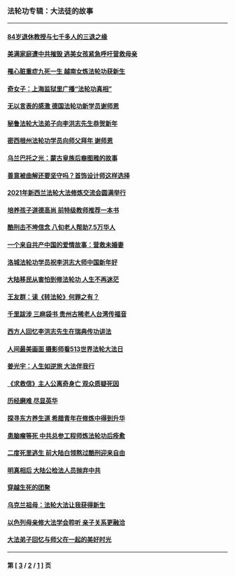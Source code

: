 ### 法轮功专辑：大法徒的故事
---
#### [84岁退休教授与七千多人的三退之缘](../../pages/nf1147481/n13796650.md?12230430) 
#### [美满家庭遭中共摧毁 逃美女孩紧急呼吁营救母亲](../../pages/nf1147481/n13792859.md?12230430) 
#### [罹心脏重症九死一生 越南女炼法轮功获新生](../../pages/nf1147481/n13732766.md?12230430) 
#### [奇女子：上海监狱里广播“法轮功真相”](../../pages/nf1147481/n13726443.md?12230430) 
#### [无以言表的感激 德国法轮功新学员谢师恩](../../pages/nf1147481/n13543790.md?12230430) 
#### [秘鲁法轮大法弟子向李洪志先生恭贺新年](../../pages/nf1147481/n13540182.md?12230430) 
#### [密西根州法轮功学员向师父拜年 谢师恩](../../pages/nf1147481/n13538183.md?12230430) 
#### [乌兰巴托之光：蒙古皇族后裔图雅的故事](../../pages/nf1147481/n13155759.md?12230430) 
#### [善意被曲解还要坚守吗？首饰设计师这样选择](../../pages/nf1147481/n13077575.md?12230430) 
#### [2021年新西兰法轮大法修炼交流会圆满举行](../../pages/nf1147481/n13033149.md?12230430) 
#### [培养孩子道德高尚 前特级教师推荐一本书](../../pages/nf1147481/n12938640.md?12230430) 
#### [酷刑击不垮信念 八旬老人帮助7.5万华人](../../pages/nf1147481/n12880712.md?12230430) 
#### [一个来自共产中国的爱情故事：营救未婚妻](../../pages/nf1147481/n12778386.md?12230430) 
#### [洛城法轮功学员祝李洪志大师中国新年好](../../pages/nf1147481/n12724685.md?12230430) 
#### [大陆移民从害怕到修法轮功 人生不再迷茫](../../pages/nf1147481/n12414325.md?12230430) 
#### [王友群：读《转法轮》何罪之有？](../../pages/nf1147481/n12408647.md?12230430) 
#### [千里跋涉 三麻袋书 贵州古稀老人台湾传福音](../../pages/nf1147481/n12198750.md?12230430) 
#### [西方人回忆李洪志先生在瑞典传功讲法](../../pages/nf1147481/n12099607.md?12230430) 
#### [人间最美画面 摄影师看513世界法轮大法日](../../pages/nf1147481/n12094118.md?12230430) 
#### [姜光宇：人生如逆旅 大法伴我行](../../pages/nf1147481/n12088664.md?12230430) 
#### [《求救信》主人公离奇身亡 观众质疑死因](../../pages/nf1147481/n11845215.md?12230430) 
#### [历经磨难 尽显英华](../../pages/nf1147481/n11723297.md?12230430) 
#### [探寻东方养生道 希腊青年在修炼中得到升华](../../pages/nf1147481/n11494502.md?12230430) 
#### [患脑瘤等死 中共总参工程师炼法轮功后痊愈](../../pages/nf1147481/n11466682.md?12230430) 
#### [二度死里逃生 前大陆白领熬过酷刑迎来自由](../../pages/nf1147481/n11368594.md?12230430) 
#### [明真相后 大陆公检法人员抛弃中共](../../pages/nf1147481/n11358618.md?12230430) 
#### [穿越生死的团聚](../../pages/nf1147481/n11258922.md?12230430) 
#### [乌克兰祖母：法轮大法让我获得新生](../../pages/nf1147481/n11269457.md?12230430) 
#### [以色列母亲修大法学会聆听 亲子关系更融洽](../../pages/nf1147481/n11268195.md?12230430) 
#### [大法弟子回忆与师父在一起的美好时光](../../pages/nf1147481/n11267759.md?12230430) 

---
#### 第 [ [3](./3.md?12230430) / [2](./2.md?12230430) / [1](./1.md?12230430) ] 页
